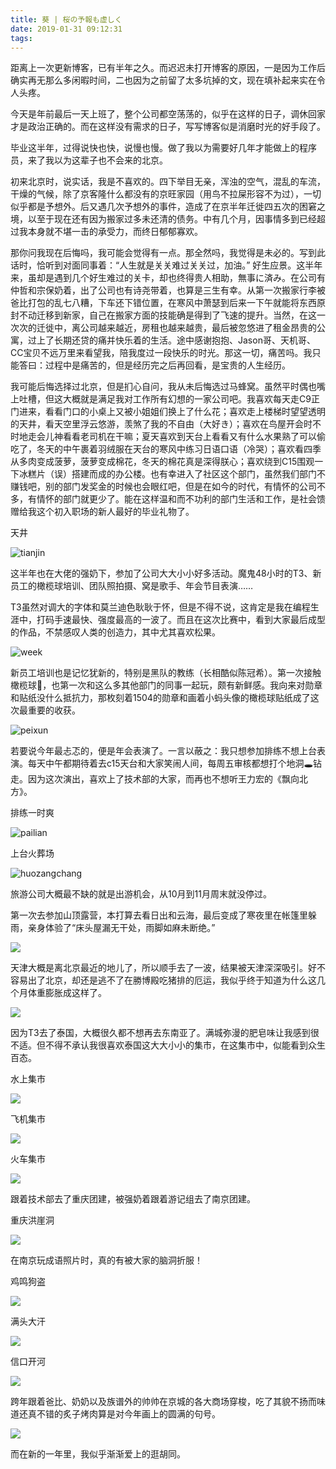 ```yaml
---
title: 葵 | 桜の予報も虚しく
date: 2019-01-31 09:12:31
tags:
---
```

距离上一次更新博客，已有半年之久。而迟迟未打开博客的原因，一是因为工作后确实再无那么多闲暇时间，二也因为之前留了太多坑掉的文，现在填补起来实在令人头疼。

今天是年前最后一天上班了，整个公司都空荡荡的，似乎在这样的日子，调休回家才是政治正确的。而在这样没有需求的日子，写写博客似是消磨时光的好手段了。

毕业这半年，过得说快也快，说慢也慢。做了我以为需要好几年才能做上的程序员，来了我以为这辈子也不会来的北京。

初来北京时，说实话，我是不喜欢的。四下举目无亲，浑浊的空气，混乱的车流，干燥的气候，除了京客隆什么都没有的京旺家园（用鸟不拉屎形容不为过），一切似乎都是予想外。后又遇几次予想外的事件，造成了在京半年迁徙四五次的困窘之境，以至于现在还有因为搬家过多未还清的债务。中有几个月，因事情多到已经超过我本身就不堪一击的承受力，而终日郁郁寡欢。

那你问我现在后悔吗，我可能会觉得有一点。那全然吗，我觉得是未必的。写到此话时，恰听到对面同事着：“人生就是关关难过关关过，加油。” 好生应景。这半年来，虽却是遇到几个好生难过的关卡，却也终得贵人相助，無事に済み。在公司有仲哲和宗保奶着，出了公司也有诗尧带着，也算是三生有幸。从第一次搬家行李被爸比打包的乱七八糟，下车还下错位置，在寒风中萧瑟到后来一下午就能将东西原封不动迁移到新家，自己在搬家方面的技能确是得到了飞速的提升。当然，在这一次次的迁徙中，离公司越来越近，房租也越来越贵，最后被忽悠进了租金昂贵的公寓，过上了长期还贷的痛并快乐着的生活。途中感谢抱抱、Jason哥、天机哥、CC宝贝不远万里来看望我，陪我度过一段快乐的时光。那这一切，痛苦吗。我只能答曰：过程中是痛苦的，但是经历完之后再回看，是宝贵的人生经历。

我可能后悔选择过北京，但是扪心自问，我从未后悔选过马蜂窝。虽然平时偶也嘴上吐槽，但这大概就是满足我对工作所有幻想的一家公司吧。我喜欢每天走C9正门进来，看看门口的小桌上又被小姐姐们换上了什么花；喜欢走上楼梯时望望透明的天井，看天空里浮云悠游，羡煞了我的不自由（大好き）；喜欢在鸟屋开会时不时地走会儿神看看老司机在干嘛；夏天喜欢到天台上看看又有什么水果熟了可以偷吃了，冬天的中午裹着羽绒服在天台的寒风中练习日语口语（冷哭）；喜欢看四季从多肉变成菠萝，菠萝变成棉花，冬天的棉花真是深得朕心；喜欢绕到C15围观一下冰糕片（误）搭建而成的办公楼。也有幸进入了社区这个部门，虽然我们部门不赚钱吧，别的部门发奖金的时候也会眼红吧，但是在如今的时代，有情怀的公司不多，有情怀的部门就更少了。能在这样温和而不功利的部门生活和工作，是社会馈赠给我这个初入职场的新人最好的毕业礼物了。

天井

![tianjin](https://p2-q.mafengwo.net/s12/M00/27/A4/wKgED1xSaM2AGzywAAL2OCR-8p862.jpeg)



这半年也在大佬的强奶下，参加了公司大大小小好多活动。魔鬼48小时的T3、新员工的橄榄球培训、团队照拍摄、窝是歌手、年会节目表演……

T3虽然对调大的字体和莫兰迪色耿耿于怀，但是不得不说，这肯定是我在编程生涯中，打码手速最快、强度最高的一波了。而且在这次比赛中，看到大家最后成型的作品，不禁感叹人类的创造力，其中尤其喜欢松果。

![week](https://p1-q.mafengwo.net/s10/M00/42/8E/wKgBZ1xSaVyAIloaAANKplUzRnE37.jpeg)



新员工培训也是记忆犹新的，特别是黑队的教练（长相酷似陈冠希）。第一次接触橄榄球🏈，也第一次和这么多其他部门的同事一起玩，颇有新鲜感。我向来对勋章和贴纸没什么抵抗力，那枚刻着1504的勋章和画着小蚂头像的橄榄球贴纸成了这次最重要的收获。

![peixun](https://p3-q.mafengwo.net/s11/M00/4C/91/wKgBEFxSacKAO9xDAAJeFwlLkpk38.jpeg)



若要说今年最忐忑的，便是年会表演了。一言以蔽之：我只想参加排练不想上台表演。每天中午都期待着去c15天台和大家笑闹人间，每周五审核都想打个地洞🕳️钻走。因为这次演出，喜欢上了技术部的大家，而再也不想听王力宏的《飘向北方》。

排练一时爽

![pailian](https://p1-q.mafengwo.net/s1/M00/B5/3F/wKgIC1xSahSACjt0AAH9gOnqp7024.jpeg)

上台火葬场

![huozangchang](https://n2-q.mafengwo.net/s10/M00/44/75/wKgBZ1xSap2AN-2DAAGmrGtcVhw92.jpeg)

旅游公司大概最不缺的就是出游机会，从10月到11月周末就没停过。



第一次去参加山顶露营，本打算去看日出和云海，最后变成了寒夜里在帐篷里躲雨，亲身体验了“床头屋漏无干处，雨脚如麻未断绝。”

![](https://p2-q.mafengwo.net/s1/M00/B6/24/wKgIC1xSatuATU27AAE23Bq5oMQ29.jpeg)



天津大概是离北京最近的地儿了，所以顺手去了一波，结果被天津深深吸引。好不容易出了北京，却还是逃不了在勝博殿吃猪排的厄运，我似乎终于知道为什么这几个月体重膨胀成这样了。

![](https://p1-q.mafengwo.net/s11/M00/4E/D2/wKgBEFxSbHaAPVgEAAH3EWBpLTk00.jpeg)



因为T3去了泰国，大概很久都不想再去东南亚了。满城弥漫的肥皂味让我感到很不适。但不得不承认我很喜欢泰国这大大小小的集市，在这集市中，似能看到众生百态。

水上集市

![](https://p2-q.mafengwo.net/s12/M00/2A/AA/wKgED1xSbJWAeDhGAANsADHqtZg88.jpeg)

飞机集市

![](https://p4-q.mafengwo.net/s3/M00/82/17/wKgIDVxSbW6Aave8AAHfmJ2jtGg62.jpeg)

火车集市

![](https://n2-q.mafengwo.net/s3/M00/82/22/wKgIDVxSbXGAeEvvAAL2rMJZdHI32.jpeg)



跟着技术部去了重庆团建，被强奶着跟着游记组去了南京团建。

重庆洪崖洞

![](https://n3-q.mafengwo.net/s3/M00/83/1A/wKgIDVxSbemAIr1QAAK1koY9iXY83.jpeg)

在南京玩成语照片时，真的有被大家的脑洞折服！

鸡鸣狗盗

![](https://b4-q.mafengwo.net/s12/M00/2A/FC/wKgED1xSbiSAKcpAAAErABXOXiY48.jpeg)

满头大汗

![](https://b4-q.mafengwo.net/s12/M00/2A/F4/wKgED1xSbiKANEJUAAHlmapiPnc43.jpeg)

信口开河

![](https://p4-q.mafengwo.net/s12/M00/2B/18/wKgED1xSbiyASGIlAAEEcaNMi5I24.jpeg)



跨年跟着爸比、奶奶以及族谱外的帅帅在京城的各大商场穿梭，吃了其貌不扬而味道还真不错的炙子烤肉算是对今年画上的圆满的句号。

![](https://b3-q.mafengwo.net/s12/M00/2B/D1/wKgED1xSbnqAd285AAIyn8xZr6058.jpeg)

而在新的一年里，我似乎渐渐爱上的逛胡同。

